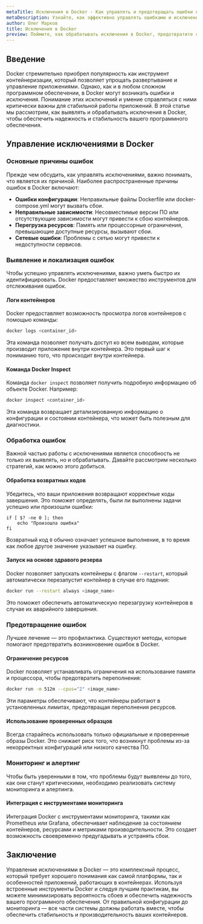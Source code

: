 ```yaml
---
metaTitle: Исключения в Docker - Как управлять и предотвращать ошибки контейнеризации
metaDescription: Узнайте, как эффективно управлять ошибками и исключениями в Docker. Разберем распространенные ошибки, стратегии их предотвращения, а также как ими управлять
author: Олег Марков
title: Исключения в Docker
preview: Поймите, как обрабатывать исключения в Docker, предотвратите сбои в работе контейнеров, управляя их состоянием. Полезные советы и практические примеры помогут вам справиться с ошибками
---
```


## Введение

Docker стремительно приобрел популярность как инструмент контейнеризации, который позволяет упрощать развертывание и управление приложениями. Однако, как и в любом сложном программном обеспечении, в Docker могут возникать ошибки и исключения. Понимание этих исключений и умение справляться с ними критически важны для стабильной работы приложений. В этой статье мы рассмотрим, как выявлять и обрабатывать исключения в Docker, чтобы обеспечить надежность и стабильность вашего программного обеспечения.

## Управление исключениями в Docker

### Основные причины ошибок

Прежде чем обсудить, как управлять исключениями, важно понимать, что является их причиной. Наиболее распространенные причины ошибок в Docker включают:

- **Ошибки конфигурации**: Неправильные файлы Dockerfile или docker-compose.yml могут вызвать сбои.
- **Неправильные зависимости**: Несовместимые версии ПО или отсутствующие зависимости могут привести к сбою контейнеров.
- **Перегрузка ресурсов**: Память или процессорные ограничения, превышающие доступные ресурсы, вызывают сбои.
- **Сетевые ошибки**: Проблемы с сетью могут привести к недоступности сервисов.

### Выявление и локализация ошибок

Чтобы успешно управлять исключениями, важно уметь быстро их идентифицировать. Docker предоставляет множество инструментов для отслеживания ошибок.

#### Логи контейнеров

Docker предоставляет возможность просмотра логов контейнеров с помощью команды:

```bash
docker logs <container_id>
```

Эта команда позволяет получать доступ ко всем выводам, которые производит приложение внутри контейнера. Это первый шаг к пониманию того, что происходит внутри контейнера.

#### Команда Docker Inspect

Команда `docker inspect` позволяет получить подробную информацию об объекте Docker. Например:

```bash
docker inspect <container_id>
```

Эта команда возвращает детализированную информацию о конфигурации и состоянии контейнера, что может быть полезным для диагностики.

### Обработка ошибок

Важной частью работы с исключениями является способность не только их выявлять, но и обрабатывать. Давайте рассмотрим несколько стратегий, как можно этого добиться.

#### Обработка возвратных кодов

Убедитесь, что ваши приложения возвращают корректные коды завершения. Это поможет определять, были ли выполнены задачи успешно или произошли ошибки:

```shell
if [ $? -ne 0 ]; then
    echo "Произошла ошибка"
fi
```

Возвратный код `0` обычно означает успешное выполнение, в то время как любое другое значение указывает на ошибку.

#### Запуск на основе здравого резерва

Docker позволяет запускать контейнеры с флагом `--restart`, который автоматически перезапустит контейнер в случае его падения:

```bash
docker run --restart always <image_name>
```

Это поможет обеспечить автоматическую перезагрузку контейнеров в случае их аварийного завершения.

### Предотвращение ошибок

Лучшее лечение — это профилактика. Существуют методы, которые помогают предотвратить возникновение ошибок в Docker.

#### Ограничение ресурсов

Docker позволяет устанавливать ограничения на использование памяти и процессора, чтобы предотвратить переполнения:

```bash
docker run -m 512m --cpus="2" <image_name>
```

Эти параметры обеспечивают, что контейнеры работают в установленных лимитах, предотвращая переполнения ресурсов.

#### Использование проверенных образцов

Всегда старайтесь использовать только официальные и проверенные образы Docker. Это снижает риск того, что возникнут проблемы из-за некорректных конфигураций или низкого качества ПО.

### Мониторинг и алертинг

Чтобы быть уверенными в том, что проблемы будут выявлены до того, как они станут критическими, необходимо реализовать систему мониторинга и алертинга.

#### Интеграция с инструментами мониторинга

Интеграция Docker с инструментами мониторинга, такими как Prometheus или Grafana, обеспечивает наблюдение за состоянием контейнеров, ресурсами и метриками производительности. Это создает возможность своевременно предугадывать и устранять сбои.

## Заключение

Управление исключениями в Docker — это комплексный процесс, который требует хорошего понимания как самой платформы, так и особенностей приложений, работающих в контейнерах. Используя встроенные инструменты Docker и следуя лучшим практикам, вы можете минимизировать вероятность сбоев и обеспечить надежность вашего программного обеспечения. От правильной конфигурации до мониторинга — все части системы должны работать вместе, чтобы обеспечить стабильность и производительность ваших контейнеров.